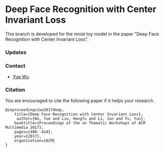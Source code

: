 # Deep Face Recognition with Center Invariant Loss

This branch is developed for the mnist toy model in the paper "Deep Face Recognition with Center Invariant Loss".
    
### Updates

### Contact 
- [Yue Wu](http://www1.ece.neu.edu/~yuewu/)

### Citation
You are encouraged to cite the following paper if it helps your research. 


	@inproceedings{wu2017deep,
		title={Deep Face Recognition with Center Invariant Loss},
		 author={Wu, Yue and Liu, Hongfu and Li, Jun and Fu, Yun},
		booktitle={Proceedings of the on Thematic Workshops of ACM Multimedia 2017},   
		pages={408--414},
		year={2017},
		organization={ACM}
	}

